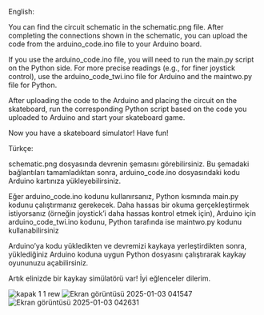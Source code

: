 English:

You can find the circuit schematic in the schematic.png file. After completing the connections shown in the schematic, you can upload the code from the arduino_code.ino file to your Arduino board.

If you use the arduino_code.ino file, you will need to run the main.py script on the Python side. For more precise readings (e.g., for finer joystick control), use the arduino_code_twi.ino file for Arduino and the maintwo.py file for Python.

After uploading the code to the Arduino and placing the circuit on the skateboard, run the corresponding Python script based on the code you uploaded to Arduino and start your skateboard game.

Now you have a skateboard simulator! Have fun!




Türkçe:

schematic.png dosyasında devrenin şemasını görebilirsiniz. Bu şemadaki bağlantıları tamamladıktan sonra, arduino_code.ino dosyasındaki kodu Arduino kartınıza yükleyebilirsiniz. 

Eğer arduino_code.ino kodunu kullanırsanız, Python kısmında main.py kodunu çalıştırmanız gerekecek. Daha hassas bir okuma gerçekleştirmek istiyorsanız (örneğin joystick’i daha hassas kontrol etmek için), Arduino için arduino_code_twi.ino kodunu, Python tarafında ise maintwo.py kodunu kullanabilirsiniz

Arduino’ya kodu yükledikten ve devremizi kaykaya yerleştirdikten sonra, yüklediğiniz Arduino koduna uygun Python dosyasını çalıştırarak kaykay oyununuzu açabilirsiniz.

Artık elinizde bir kaykay simülatörü var! İyi eğlenceler dilerim.

![kapak 1 1 rew](https://github.com/user-attachments/assets/304602b9-61ae-4089-becf-ea2116763bc5)
![Ekran görüntüsü 2025-01-03 041547](https://github.com/user-attachments/assets/f8181a6a-a311-4926-8a06-a9fe5db35c2f)
![Ekran görüntüsü 2025-01-03 042631](https://github.com/user-attachments/assets/c74069de-2a1b-4fed-b446-5b5e0ca05eea)
